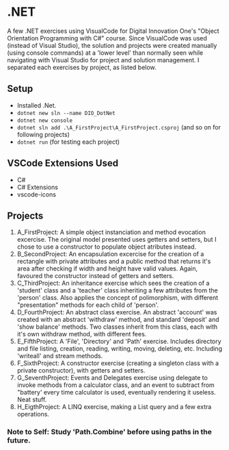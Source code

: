 # .NET
A few .NET exercises using VisualCode for Digital Innovation One's "Object Orientation Programming with C#" course. Since VisualCode was used (instead of Visual Studio), the solution and projects were created manually (using console commands) at a 'lower level' than normally seen while navigating with Visual Studio for project and solution management. I separated each exercises by project, as listed below.

## Setup

- Installed .Net.
- `dotnet new sln --name DIO_DotNet`
- `dotnet new console`
- `dotnet sln add .\A_FirstProject\A_FirstProject.csproj` (and so on for following projects)
- `dotnet run` (for testing each project)

## VSCode Extensions Used 

- C#
- C# Extensions
- vscode-icons

## Projects

1. A_FirstProject: A simple object instanciation and method evocation excercise. The original model presented uses getters and setters, but I chose to use a constructor to populate object atributes instead. 
2. B_SecondProject: An encapsulation excercise for the creation of a rectangle with private attributes and a public method that returns it's area after checking if width and height have valid values. Again, favoured the constructor instead of getters and setters. 
3. C_ThirdProject: An inheritance exercise which sees the creation of a 'student' class and a 'teacher' class inheriting a few attributes from the 'person' class. Also applies the concept of polimorphism, with different "presentation" methods for each child of 'person'.
4. D_FourthProject: An abstract class exercise. An abstract 'account' was created with an abstract 'withdraw' method, and standard 'deposit' and 'show balance' methods. Two classes inherit from this class, each with it's own withdraw method, with different fees.
5. E_FifthProject: A 'File', 'Directory' and 'Path' exercise. Includes directory and file listing, creation, reading, writing, moving, deleting, etc. Including 'writeall' and stream methods.
6. F_SixthProject: A constructor exercise (creating a singleton class with a private constructor), with getters and setters.
7. G_SeventhProject: Events  and Delegates exercise using delegate to invoke methods from a calculator class, and an event to subtract from "battery' every time calculator is used, eventually rendering it useless. Neat stuff.
8. H_EigthProject: A LINQ exercise, making a List query and a few extra operations.

### Note to Self: Study 'Path.Combine' before using paths in the future.